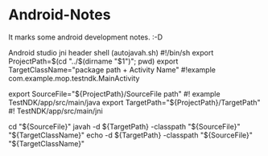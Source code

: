 # Android-Notes
It marks some android development notes. :-D

Android studio jni header shell (autojavah.sh)
#!/bin/sh
export ProjectPath=$(cd "../$(dirname "$1")"; pwd)
export TargetClassName="package path + Activity Name" #!example com.example.mop.testndk.MainActivity

export SourceFile="${ProjectPath}/SourceFile path" #! example TestNDK/app/src/main/java
export TargetPath="${ProjectPath}/TargetPath" #! TestNDK/app/src/main/jni

cd "${SourceFile}"
javah -d ${TargetPath} -classpath "${SourceFile}" "${TargetClassName}"
echo -d ${TargetPath} -classpath "${SourceFile}" "${TargetClassName}"
